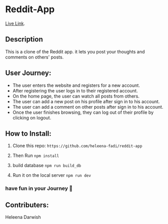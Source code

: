 # Reddit-App
[Live Link](https://reddit-app-kpc6.onrender.com).
## Description
This is a clone of the Reddit app. it lets you post your thoughts and comments on others' posts.

## User Journey: 
- The user enters the website and registers for a new account. 
- After registering the user logs in to their registered account.
- On the home page, the user can watch all posts from others.
- The user can add a new post on his profile after sign in to his account.
- The user can add a comment on other posts after sign in to his account.
- Once the user finishes browsing, they can log out of their profile by clicking on logout. 
## How to Install: 

1. Clone this repo: 
```https://github.com/heleena-fadi/reddit-app ```

2. Then Run ``` npm install ```

3. build database  ``` npm run build_db ```

4. Run it on the local server ``` npm run dev ```

 ### have fun in your  Journey 🥳 
 ## Contributers: 
 
 Heleena Darwish


